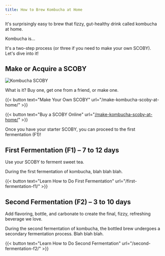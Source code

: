 ```yaml
---
title: How to Brew Kombucha at Home
---
```


It's surprisingly easy to brew that fizzy, gut-healthy drink called kombucha at home. 

Kombucha is...

It's a two-step process (or three if you need to make your own SCOBY). Let's dive into it!

## Make or Acquire a SCOBY

![Kombucha SCOBY](/media/scoby.jpg)

What is it? Buy one, get one from a friend, or make one.

{{< button text="Make Your Own SCOBY" url="/make-kombucha-scoby-at-home/" >}}

{{< button text="Buy a SCOBY Online" url="[/make-kombucha-scoby-at-home/](https://amazon.com)" >}}

Once you have your starter SCOBY, you can proceed to the first fermentation (F1)!

## First Fermentation (F1) – 7 to 12 days

Use your SCOBY to ferment sweet tea.

During the first fermentation of kombucha, blah blah blah.

{{< button text="Learn How to Do First Fermentation" url="/first-fermentation-f1/" >}}

## Second Fermentation (F2) – 3 to 10 days

Add flavoring, bottle, and carbonate to create the final, fizzy, refreshing beverage we love.

During the second fermentation of kombucha, the bottled brew undergoes a secondary fermentation process. Blah blah blah.

{{< button text="Learn How to Do Second Fermentation" url="/second-fermentation-f2/" >}}
